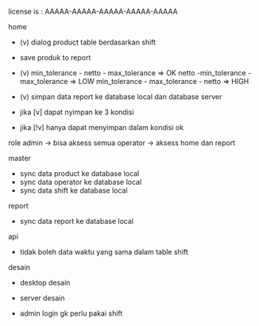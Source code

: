 license is : AAAAA-AAAAA-AAAAA-AAAAA-AAAAA

home

- (v) dialog product table berdasarkan shift
- save produk to report
- (v) min_tolerance - netto - max_tolerance => OK
  netto -min_tolerance - max_tolerance => LOW
  min_tolerance - max_tolerance - netto => HIGH
- (v) simpan data report ke database local dan database server

- jika [v] dapat nyimpan ke 3 kondisi
- jika [!v] hanya dapat menyimpan dalam kondisi ok


role
admin -> bisa aksess semua
operator -> aksess home dan report

master

- sync data product ke database local
- sync data operator ke database local
- sync data shift ke database local

report

- sync data report ke database local

api

- tidak boleh data waktu yang sama dalam table shift

desain

- desktop desain
- server desain



- admin
login gk perlu pakai shift



